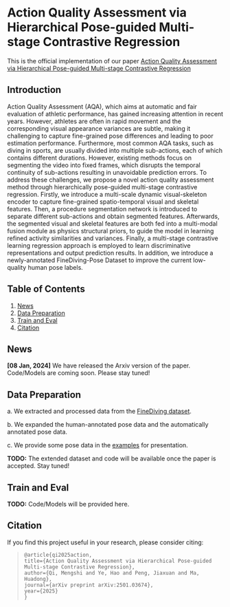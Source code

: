 # Action Quality Assessment via Hierarchical Pose-guided Multi-stage Contrastive Regression

This is the official implementation of our paper [Action Quality Assessment via Hierarchical Pose-guided Multi-stage Contrastive Regression](https://arxiv.org/pdf/2501.03674 )

## Introduction

Action Quality Assessment (AQA), which aims at automatic and fair evaluation of athletic performance, has gained increasing attention in recent years. However, athletes are often in rapid movement and the corresponding visual appearance variances are subtle, making it challenging to capture fine-grained pose differences and leading to poor estimation performance. Furthermore, most common AQA tasks, such as diving in sports, are usually divided into multiple sub-actions, each of which contains different durations. However, existing methods focus on segmenting the video into fixed frames, which disrupts the temporal continuity of sub-actions resulting in unavoidable prediction errors. To address these challenges, we propose a novel action quality assessment method through hierarchically pose-guided multi-stage contrastive regression. Firstly, we introduce a multi-scale dynamic visual-skeleton encoder to capture fine-grained spatio-temporal visual and skeletal features. Then, a procedure segmentation network is introduced to separate different sub-actions and obtain segmented features. Afterwards, the segmented visual and skeletal features are both fed into a multi-modal fusion module as physics structural priors, to guide the model in learning refined activity similarities and variances. Finally, a multi-stage contrastive learning regression approach is employed to learn discriminative representations and output prediction results. In addition, we introduce a newly-annotated FineDiving-Pose Dataset to improve the current low-quality human pose labels.

## Table of Contents

1. [News](#news)
2. [Data Preparation](#data-preparation)
3. [Train and Eval](#train-and-eval)
4. [Citation](#citation)

## News

**[08 Jan, 2024]** We have released the Arxiv version of the paper. Code/Models are coming soon. Please stay tuned!

## Data Preparation

a. We extracted and processed data from the [FineDiving dataset](https://github.com/xujinglin/FineDiving).

b. We expanded the human-annotated pose data and the automatically annotated pose data.

c. We provide some pose data in the [examples](examples/annotations) for presentation.

**TODO:** The extended dataset and code will be available once the paper is accepted. Stay tuned!

## Train and Eval

**TODO:** Code/Models will be provided here.

## Citation

If you find this project useful in your research, please consider citing:

> ```
> @article{qi2025action,
> title={Action Quality Assessment via Hierarchical Pose-guided Multi-stage Contrastive Regression},
> author={Qi, Mengshi and Ye, Hao and Peng, Jiaxuan and Ma, Huadong},
> journal={arXiv preprint arXiv:2501.03674},
> year={2025}
> }
> ```
